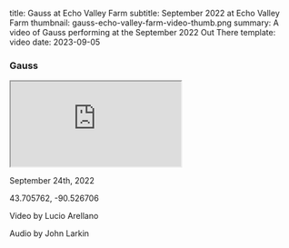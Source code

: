title: Gauss at Echo Valley Farm
subtitle: September 2022 at Echo Valley Farm
thumbnail: gauss-echo-valley-farm-video-thumb.png
summary: A video of Gauss performing at the September 2022 Out There 
template: video
date: 2023-09-05

### Gauss

<div class="ratio ratio-16x9">
  <iframe class="embed-responsive-item" src="https://www.youtube.com/embed/gd97Rgt3JFw?si=aMmQCkSEaKgVDiAF" allowfullscreen></iframe>
</div>

September 24th, 2022 

43.705762, -90.526706 

Video by Lucio Arellano 

Audio by John Larkin